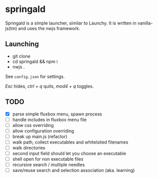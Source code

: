 # springald

Springald is a simple launcher, similar to Launchy. It is written in vanilla-js(tm) and
uses the nwjs framework.

## Launching

* git clone
* cd springald && npm i
* nwjs .

See `config.json` for settings.

_Esc_ hides, _ctrl + q_ quits, _mod4 + q_ toggles.

## TODO

- [X] parse simple fluxbox menu, spawn process
- [ ] handle includes in fluxbox menu file
- [ ] allow css overriding
- [ ] allow configuration overriding
- [ ] break up main.js (refactor)
- [ ] walk path, collect executables and whitelsited filenames
- [ ] walk directories
- [ ] second input field should let you choose an executable
- [ ] shell open for non executable files
- [ ] recursive search / multiple needles
- [ ] save/reuse search and selection association (aka. learning)
